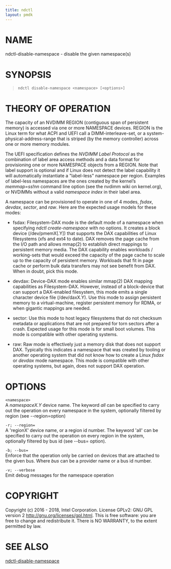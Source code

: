 ```yaml
---
title: ndctl
layout: pmdk
---
```


NAME
====

ndctl-disable-namespace - disable the given namespace(s)

SYNOPSIS
========

>     ndctl disable-namespace <namespace> [<options>]

THEORY OF OPERATION
===================

The capacity of an NVDIMM REGION (contiguous span of persistent memory) is accessed via one or more NAMESPACE devices. REGION is the Linux term for what ACPI and UEFI call a DIMM-interleave-set, or a system-physical-address-range that is striped (by the memory controller) across one or more memory modules.

The UEFI specification defines the *NVDIMM Label Protocol* as the combination of label area access methods and a data format for provisioning one or more NAMESPACE objects from a REGION. Note that label support is optional and if Linux does not detect the label capability it will automatically instantiate a "label-less" namespace per region. Examples of label-less namespaces are the ones created by the kernel’s *memmap=ss!nn* command line option (see the nvdimm wiki on kernel.org), or NVDIMMs without a valid *namespace index* in their label area.

A namespace can be provisioned to operate in one of 4 modes, *fsdax*, *devdax*, *sector*, and *raw*. Here are the expected usage models for these modes:

-   fsdax: Filesystem-DAX mode is the default mode of a namespace when specifying *ndctl create-namespace* with no options. It creates a block device (/dev/pmemX\[.Y\]) that supports the DAX capabilities of Linux filesystems (xfs and ext4 to date). DAX removes the page cache from the I/O path and allows mmap(2) to establish direct mappings to persistent memory media. The DAX capability enables workloads / working-sets that would exceed the capacity of the page cache to scale up to the capacity of persistent memory. Workloads that fit in page cache or perform bulk data transfers may not see benefit from DAX. When in doubt, pick this mode.

-   devdax: Device-DAX mode enables similar mmap(2) DAX mapping capabilities as Filesystem-DAX. However, instead of a block-device that can support a DAX-enabled filesystem, this mode emits a single character device file (/dev/daxX.Y). Use this mode to assign persistent memory to a virtual-machine, register persistent memory for RDMA, or when gigantic mappings are needed.

-   sector: Use this mode to host legacy filesystems that do not checksum metadata or applications that are not prepared for torn sectors after a crash. Expected usage for this mode is for small boot volumes. This mode is compatible with other operating systems.

-   raw: Raw mode is effectively just a memory disk that does not support DAX. Typically this indicates a namespace that was created by tooling or another operating system that did not know how to create a Linux *fsdax* or *devdax* mode namespace. This mode is compatible with other operating systems, but again, does not support DAX operation.

OPTIONS
=======

`<namespace>`  
A *namespaceX.Y* device name. The keyword *all* can be specified to carry out the operation on every namespace in the system, optionally filtered by region (see --region=option)

`-r; --region=`  
    A 'regionX' device name, or a region id number. The keyword 'all' can
    be specified to carry out the operation on every region in the system,
    optionally filtered by bus id (see --bus= option).

`-b; --bus=`  
Enforce that the operation only be carried on devices that are attached to the given bus. Where *bus* can be a provider name or a bus id number.

`-v; --verbose`  
Emit debug messages for the namespace operation

COPYRIGHT
=========

Copyright (c) 2016 - 2018, Intel Corporation. License GPLv2: GNU GPL version 2 <http://gnu.org/licenses/gpl.html>. This is free software: you are free to change and redistribute it. There is NO WARRANTY, to the extent permitted by law.

SEE ALSO
========

[ndctl-disable-namespace](ndctl-disable-namespace.md)

